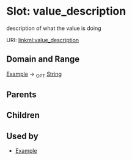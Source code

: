
# Slot: value_description


description of what the value is doing

URI: [linkml:value_description](https://w3id.org/linkml/value_description)


## Domain and Range

[Example](Example.md) ->  <sub>OPT</sub>
 [String](String.md)

## Parents


## Children


## Used by

 * [Example](Example.md)
